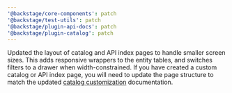 ```yaml
---
'@backstage/core-components': patch
'@backstage/test-utils': patch
'@backstage/plugin-api-docs': patch
'@backstage/plugin-catalog': patch
---
```


Updated the layout of catalog and API index pages to handle smaller screen sizes. This adds responsive wrappers to the entity tables, and switches filters to a drawer when width-constrained. If you have created a custom catalog or API index page, you will need to update the page structure to match the updated [catalog customization](https://backstage.io/docs/features/software-catalog/catalog-customization) documentation.
